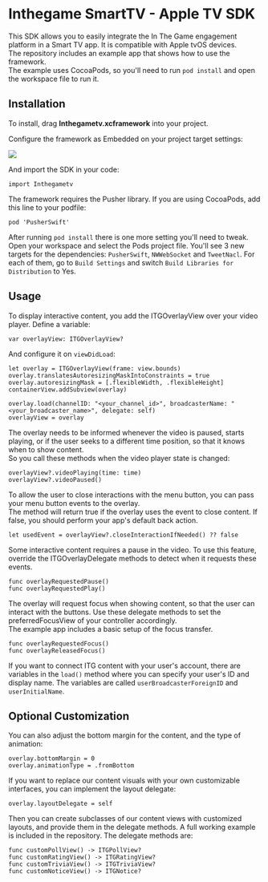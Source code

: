 # Inthegame SmartTV - Apple TV SDK

This SDK allows you to easily integrate the In The Game engagement platform in a Smart TV app. It is compatible with Apple tvOS devices.\
The repository includes an example app that shows how to use the framework.\
The example uses CocoaPods, so you'll need to run `pod install` and open the workspace file to run it.


## Installation

To install, drag **Inthegametv.xcframework** into your project. 

Configure the framework as Embedded on your project target settings:

![](https://i.imgur.com/4PWyk71.png)


And import the SDK in your code:

`import Inthegametv`

The framework requires the Pusher library. If you are using CocoaPods, add this line to your podfile:

`pod 'PusherSwift'`

After running `pod install` there is one more setting you'll need to tweak. Open your workspace and select the Pods project file. You'll see 3 new targets for the dependencies: `PusherSwift`, `NWWebSocket` and `TweetNacl`. For each of them, go to `Build Settings` and switch `Build Libraries for Distribution` to Yes.

## Usage

To display interactive content, you add the ITGOverlayView over your video player.
Define a variable:

```
var overlayView: ITGOverlayView?
```

And configure it on `viewDidLoad`:
```
let overlay = ITGOverlayView(frame: view.bounds)
overlay.translatesAutoresizingMaskIntoConstraints = true
overlay.autoresizingMask = [.flexibleWidth, .flexibleHeight]
containerView.addSubview(overlay)
        
overlay.load(channelID: "<your_channel_id>", broadcasterName: "<your_broadcaster_name>", delegate: self)
overlayView = overlay
```

The overlay needs to be informed whenever the video is paused, starts playing, or if the user seeks to a different time position, so that it knows when to show content.\
So you call these methods when the video player state is changed:
```
overlayView?.videoPlaying(time: time)
overlayView?.videoPaused()
```

To allow the user to close interactions with the menu button, you can pass your menu button events to the overlay.\
The method will return true if the overlay uses the event to close content. If false, you should perform your app's default back action.
```
let usedEvent = overlayView?.closeInteractionIfNeeded() ?? false
```

Some interactive content requires a pause in the video. To use this feature, override the ITGOverlayDelegate methods to detect when it requests these events.
```
func overlayRequestedPause()
func overlayRequestedPlay()
```

The overlay will request focus when showing content, so that the user can interact with the buttons. Use these delegate methods to set the preferredFocusView of your controller accordingly.\
The example app includes a basic setup of the focus transfer.
```
func overlayRequestedFocus()
func overlayReleasedFocus()
```

If you want to connect ITG content with your user's account, there are variables in the `load()` method where you can specify your user's ID and display name. The variables are called `userBroadcasterForeignID` and `userInitialName`.


## Optional Customization

You can also adjust the bottom margin for the content, and the type of animation:
```
overlay.bottomMargin = 0
overlay.animationType = .fromBottom
```

If you want to replace our content visuals with your own customizable interfaces, you can implement the layout delegate:
```
overlay.layoutDelegate = self
```
Then you can create subclasses of our content views with customized layouts, and provide them in the delegate methods. A full working example is included in the repository. The delegate methods are: 
```
func customPollView() -> ITGPollView?
func customRatingView() -> ITGRatingView?
func customTriviaView() -> ITGTriviaView?
func customNoticeView() -> ITGNotice?
```
